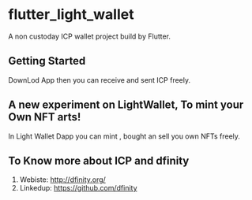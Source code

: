 # flutter_light_wallet

A non custoday ICP wallet project build by Flutter.

## Getting Started

DownLod App then you can receive and sent ICP freely.


## A new experiment on LightWallet, To mint your Own NFT arts!

In Light Wallet Dapp you can mint , bought an sell you own NFTs freely.


## To Know more about ICP and dfinity

1. Webiste: http://dfinity.org/
2. Linkedup: https://github.com/dfinity



